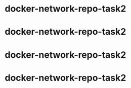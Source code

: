 # docker-network-repo-task2
# docker-network-repo-task2
# docker-network-repo-task2
# docker-network-repo-task2
